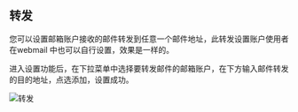 ## 转发

您可以设置邮箱账户接收的邮件转发到任意一个邮件地址，此转发设置账户使用者在webmail 中也可以自行设置，效果是一样的。

进入设置功能后，在下拉菜单中选择要转发邮件的邮箱账户，在下方输入邮件转发的目的地址，点选添加，设置成功。

![转发](https://img1.jcloudcs.com/cn/image/jdcloud-mail/%E8%BD%AC%E5%8F%91.png)
